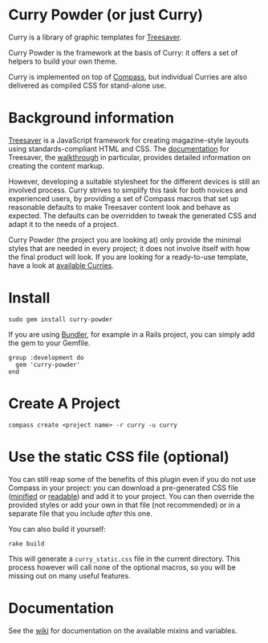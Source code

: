 Curry Powder (or just Curry)
============================

Curry is a library of graphic templates for [Treesaver](http://treesaverjs.com/).

Curry Powder is the framework at the basis of Curry: it offers a set of helpers
to build your own theme.

Curry is implemented on top of [Compass](http://compass-style.org/), but
individual Curries are also delivered as compiled CSS for stand-alone use.

Background information
======================

[Treesaver](http://treesaverjs.com/) is a JavaScript framework for creating
magazine-style layouts using standards-compliant HTML and CSS. The
[documentation](https://github.com/Treesaver/treesaver/wiki) for Treesaver,
the [walkthrough](https://github.com/Treesaver/treesaver/wiki/Walkthrough) in
particular, provides detailed information on creating the content markup.

However, developing a suitable stylesheet for the different devices is still
an involved process. Curry strives to simplify this task for both novices
and experienced users, by providing a set of Compass macros that set up
reasonable defaults to make Treesaver content look and behave as expected.
The defaults can be overridden to tweak the generated CSS and adapt it to the
needs of a project.

Curry Powder (the project you are looking at) only provide the minimal styles
that are needed in every project; it does not involve itself with how the
final product will look. If you are looking for a ready-to-use template, have
a look at [available Curries](https://github.com/zephirworks/curry/wiki).

Install
=======

    sudo gem install curry-powder

If you are using [Bundler](http://gembundler.com/), for example in a Rails project,
you can simply add the gem to your Gemfile.

    group :development do
      gem 'curry-powder'
    end

Create A Project
================

    compass create <project name> -r curry -u curry

Use the static CSS file (optional)
==================================

You can still reap some of the benefits of this plugin even if you do not use Compass in
your project: you can download a pre-generated CSS file ([minified](https://github.com/downloads/zephirworks/curry/curry_static.min.css) or [readable](https://github.com/downloads/zephirworks/curry/curry_static.css))
and add it to your project. You can then override the provided styles or add your
own in that file (not recommended) or in a separate file that you include *after*
this one.

You can also build it yourself:

    rake build

This will generate a `curry_static.css` file in the current directory. This
process however will call none of the optional macros, so you will be missing
out on many useful features.

Documentation
=============

See the [wiki](https://github.com/zephirworks/curry/wiki) for documentation on the available
mixins and variables.
